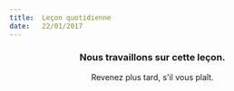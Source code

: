 ```yaml
---
title:  Leçon quotidienne
date:   22/01/2017
---
```


### <center>Nous travaillons sur cette leçon.</center>
<center>Revenez plus tard, s'il vous plaît.</center>
